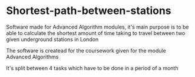 # Shortest-path-between-stations
Software made for Advanced Algorithm modules, it's main purpose is to be able to calculate the shortest amount of time taking to travel between two given underground stations in London

The software is createad for the coursework given for the module Advanced Algorithms

It's split between 4 tasks which have to be done in a period of a month
